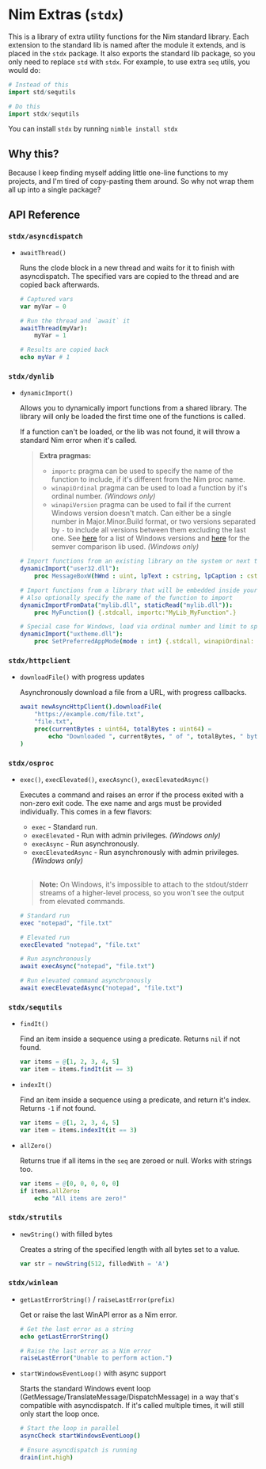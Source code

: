 # Nim Extras (`stdx`)

This is a library of extra utility functions for the Nim standard library. Each extension to the standard lib is named after the module it extends, and is placed in the `stdx` package. It also exports the standard lib package, so you only need to replace `std` with `stdx`. For example, to use extra `seq` utils, you would do:

```nim
# Instead of this
import std/sequtils

# Do this
import stdx/sequtils
```

You can install `stdx` by running `nimble install stdx`

## Why this?

Because I keep finding myself adding little one-line functions to my projects, and I'm tired of copy-pasting them around. So why not wrap them all up into a single package?

## API Reference

### `stdx/asyncdispatch`

- `awaitThread()`

    Runs the clode block in a new thread and waits for it to finish with asyncdispatch. The specified vars are copied to the thread and are copied back afterwards.

    ```nim
    # Captured vars
    var myVar = 0

    # Run the thread and `await` it
    awaitThread(myVar):
        myVar = 1

    # Results are copied back
    echo myVar # 1
    ```

### `stdx/dynlib`

- `dynamicImport()`

    Allows you to dynamically import functions from a shared library. The library will only be loaded the first time
    one of the functions is called.

    If a function can't be loaded, or the lib was not found, it will throw a standard Nim error when it's called.

    > **Extra pragmas:**
    >
    > - `importc` pragma can be used to specify the name of the function to include, if it's different from the Nim proc name.
    > - `winapiOrdinal` pragma can be used to load a function by it's ordinal number. _(Windows only)_
    > - `winapiVersion` pragma can be used to fail if the current Windows version doesn't match. Can either be a single number in Major.Minor.Build format, or two versions separated by `-` to include all versions between them excluding the last one. See [here](https://en.wikipedia.org/wiki/List_of_Microsoft_Windows_versions) for a list of Windows versions and [here](https://github.com/euantorano/semver.nim) for the semver comparison lib used. _(Windows only)_

    ```nim
    # Import functions from an existing library on the system or next to the binary
    dynamicImport("user32.dll"):
        proc MessageBoxW(hWnd : uint, lpText : cstring, lpCaption : cstring, uType : uint) : int {.stdcall.}

    # Import functions from a library that will be embedded inside your application
    # Also optionally specify the name of the function to import
    dynamicImportFromData("mylib.dll", staticRead("mylib.dll")):
        proc MyFunction() {.stdcall, importc:"MyLib_MyFunction".}

    # Special case for Windows, load via ordinal number and limit to specific Windows versions
    dynamicImport("uxtheme.dll"):
        proc SetPreferredAppMode(mode : int) {.stdcall, winapiOrdinal: 135, winapiVersion: "10.0.17763".}
    ```

### `stdx/httpclient`

- `downloadFile()` with progress updates

    Asynchronously download a file from a URL, with progress callbacks.

    ```nim
    await newAsyncHttpClient().downloadFile(
        "https://example.com/file.txt", 
        "file.txt", 
        proc(currentBytes : uint64, totalBytes : uint64) =
            echo "Downloaded ", currentBytes, " of ", totalBytes, " bytes"
    )
    ```

### `stdx/osproc`

- `exec()`, `execElevated()`, `execAsync()`, `execElevatedAsync()`

    Executes a command and raises an error if the process exited with a non-zero exit code. The exe name and args must be provided individually. This comes in a few flavors:

    - `exec` - Standard run.
    - `execElevated` - Run with admin privileges. _(Windows only)_
    - `execAsync` - Run asynchronously.
    - `execElevatedAsync` - Run asynchronously with admin privileges. _(Windows only)_

    <br/>

    > **Note:** On Windows, it's impossible to attach to the stdout/stderr streams of a higher-level process, so you won't see the output from elevated commands.

    ```nim
    # Standard run
    exec "notepad", "file.txt"

    # Elevated run
    execElevated "notepad", "file.txt"

    # Run asynchronously
    await execAsync("notepad", "file.txt")

    # Run elevated command asynchronously
    await execElevatedAsync("notepad", "file.txt")
    ```

### `stdx/sequtils`

- `findIt()`

    Find an item inside a sequence using a predicate. Returns `nil` if not found.

    ```nim
    var items = @[1, 2, 3, 4, 5]
    var item = items.findIt(it == 3)
    ```

- `indexIt()`

    Find an item inside a sequence using a predicate, and return it's index. Returns `-1` if not found.

    ```nim
    var items = @[1, 2, 3, 4, 5]
    var item = items.indexIt(it == 3)
    ```

- `allZero()`

    Returns true if all items in the `seq` are zeroed or null. Works with strings too.

    ```nim
    var items = @[0, 0, 0, 0, 0]
    if items.allZero:
        echo "All items are zero!"
    ```

### `stdx/strutils`

- `newString()` with filled bytes
    
    Creates a string of the specified length with all bytes set to a value.
    
    ```nim
    var str = newString(512, filledWith = 'A')
    ```

### `stdx/winlean`

- `getLastErrorString()` / `raiseLastError(prefix)`

    Get or raise the last WinAPI error as a Nim error.

    ```nim
    # Get the last error as a string
    echo getLastErrorString()

    # Raise the last error as a Nim error
    raiseLastError("Unable to perform action.")
    ```

- `startWindowsEventLoop()` with async support

    Starts the standard Windows event loop (GetMessage/TranslateMessage/DispatchMessage) in a way that's compatible with asyncdispatch. If it's called multiple times, it will still only start the loop once.

    ```nim
    # Start the loop in parallel
    asyncCheck startWindowsEventLoop()

    # Ensure asyncdispatch is running
    drain(int.high)
    ```
